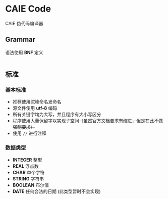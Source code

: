 # CAIE Code
CAIE 伪代码编译器

## Grammar
语法使用 **BNF** 定义

```

```

## 标准
### 基本标准
* 推荐使用驼峰命名发命名
* 源文件使用 **utf-8** 编码
* 所有关键字均为大写，并且程序有大小写区分
* 程序使用大量保留字以实现子空间~~（虽然官方文档要求有缩进，但是在此不做强制要求）~~
* 使用 `//` 进行注释

### 数据类型
* **INTEGER** 整型
* **REAL** 浮点数
* **CHAR** 单个字符
* **STRING** 字符串
* **BOOLEAN** 布尔值
* **DATE** 任何合法的日期 (此类型暂时不会实现)

